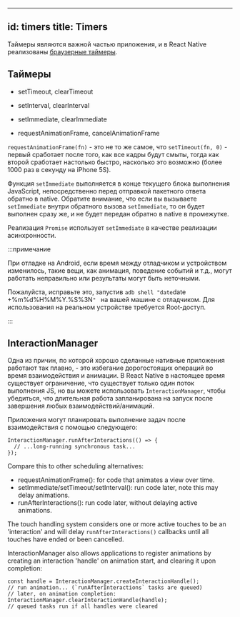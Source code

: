 

---
id: timers
title: Timers
---

Таймеры являются важной частью приложения, и в React Native реализованы [браузерные таймеры](https://developer.mozilla.org/en-US/docs/Learn/JavaScript/Asynchronous/Timeouts_and_intervals).



## Таймеры




- setTimeout, clearTimeout

- setInterval, clearInterval

- setImmediate, clearImmediate

- requestAnimationFrame, cancelAnimationFrame




`requestAnimationFrame(fn)` - это не то же самое, что `setTimeout(fn, 0)` - первый сработает после того, как все кадры будут смыты, тогда как второй сработает настолько быстро, насколько это возможно (более 1000 раз в секунду на iPhone 5S).




Функция `setImmediate` выполняется в конце текущего блока выполнения JavaScript, непосредственно перед отправкой пакетного ответа обратно в native. Обратите внимание, что если вы вызываете `setImmediate` внутри обратного вызова `setImmediate`, то он будет выполнен сразу же, и не будет передан обратно в native в промежутке.




Реализация `Promise` использует `setImmediate` в качестве реализации асинхронности.




:::примечание

При отладке на Android, если время между отладчиком и устройством изменилось, такие вещи, как анимация, поведение событий и т.д., могут работать неправильно или результаты могут быть неточными.

Пожалуйста, исправьте это, запустив `` adb shell "date ``date +%m%d%H%M%Y.%S%3N``" `` на вашей машине с отладчиком. Для использования на реальном устройстве требуется Root-доступ.

:::




## InteractionManager




Одна из причин, по которой хорошо сделанные нативные приложения работают так плавно, - это избегание дорогостоящих операций во время взаимодействия и анимации. В React Native в настоящее время существует ограничение, что существует только один поток выполнения JS, но вы можете использовать `InteractionManager`, чтобы убедиться, что длительная работа запланирована на запуск после завершения любых взаимодействий/анимаций.




Приложения могут планировать выполнение задач после взаимодействия с помощью следующего:

```tsx
InteractionManager.runAfterInteractions(() => {
  // ...long-running synchronous task...
});
```

Compare this to other scheduling alternatives:

- requestAnimationFrame(): for code that animates a view over time.
- setImmediate/setTimeout/setInterval(): run code later, note this may delay animations.
- runAfterInteractions(): run code later, without delaying active animations.

The touch handling system considers one or more active touches to be an 'interaction' and will delay `runAfterInteractions()` callbacks until all touches have ended or been cancelled.

InteractionManager also allows applications to register animations by creating an interaction 'handle' on animation start, and clearing it upon completion:

```tsx
const handle = InteractionManager.createInteractionHandle();
// run animation... (`runAfterInteractions` tasks are queued)
// later, on animation completion:
InteractionManager.clearInteractionHandle(handle);
// queued tasks run if all handles were cleared
```

